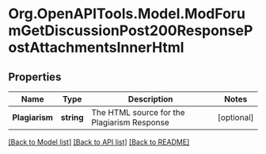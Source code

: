 # Org.OpenAPITools.Model.ModForumGetDiscussionPost200ResponsePostAttachmentsInnerHtml

## Properties

Name | Type | Description | Notes
------------ | ------------- | ------------- | -------------
**Plagiarism** | **string** | The HTML source for the Plagiarism Response | [optional] 

[[Back to Model list]](../README.md#documentation-for-models) [[Back to API list]](../README.md#documentation-for-api-endpoints) [[Back to README]](../README.md)

